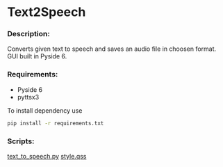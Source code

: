 # Text2Speech
### Description:
Converts given text to speech and saves an audio file in choosen format.
GUI built in Pyside 6.

### Requirements:
- Pyside 6
- pyttsx3

To install dependency use
```bash
pip install -r requirements.txt
```

### Scripts:
[text_to_speech.py](text_to_speech.py)
[style.qss](style.qss)
